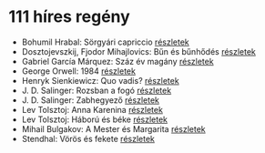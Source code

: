 # 111 híres regény

- Bohumil Hrabal: Sörgyári capriccio [részletek](_details/%7Bopf.creator%7D.md#id_448)
- Dosztojevszkij, Fjodor Mihajlovics: Bűn és bűnhődés [részletek](_details/%7Bopf.creator%7D.md#id_346)
- Gabriel García Márquez: Száz év magány [részletek](_details/%7Bopf.creator%7D.md#id_223)
- George Orwell: 1984 [részletek](_details/%7Bopf.creator%7D.md#id_364)
- Henryk Sienkiewicz: Quo vadis? [részletek](_details/%7Bopf.creator%7D.md#id_386)
- J. D. Salinger: Rozsban a fogó [részletek](_details/%7Bopf.creator%7D.md#id_1409)
- J. D. Salinger: Zabhegyező [részletek](_details/%7Bopf.creator%7D.md#id_561)
- Lev Tolsztoj: Anna Karenina [részletek](_details/%7Bopf.creator%7D.md#id_778)
- Lev Tolsztoj: Háború és béke [részletek](_details/%7Bopf.creator%7D.md#id_563)
- Mihail Bulgakov: A Mester és Margarita [részletek](_details/%7Bopf.creator%7D.md#id_275)
- Stendhal: Vörös és fekete [részletek](_details/%7Bopf.creator%7D.md#id_562)